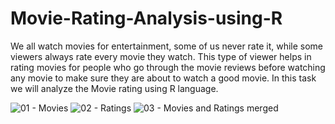 # Movie-Rating-Analysis-using-R
We all watch movies for entertainment, some of us never rate it, while some viewers always rate every movie they watch. This type of viewer helps in rating movies for people who go through the movie reviews before watching any movie to make sure they are about to watch a good movie.  In this task we will analyze the Movie rating using R language.

![01 - Movies](https://user-images.githubusercontent.com/61291771/147286070-58fa4667-c07b-44b3-ac96-5239a3feae6e.png)
![02 - Ratings](https://user-images.githubusercontent.com/61291771/147286075-275c88d9-ef99-47be-ad4e-cf6bbdc82b59.png)
![03 - Movies and Ratings merged](https://user-images.githubusercontent.com/61291771/147286082-a3d1b1d0-fdd0-47fc-9388-89e969511146.png)
